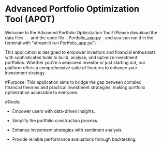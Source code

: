 # Advanced Portfolio Optimization Tool (APOT)
Welcome to the Advanced Portfolio Optimization Tool!
(Please download the data files - - and the code file - Portfolio_app.py - and you can run it in the terminal with "streamlit run Portfolio_app.py")

This application is designed to empower investors and financial enthusiasts with sophisticated tools to build, analyze, and optimize investment portfolios. Whether you're a seasoned investor or just starting out, our platform offers a comprehensive suite of features to enhance your investment strategy.

#Purpose:
This application aims to bridge the gap between complex financial theories and practical investment strategies, making portfolio optimization accessible to everyone.

#Goals:
 - Empower users with data-driven insights.

 - Simplify the portfolio construction process.

 - Enhance investment strategies with sentiment analysis.

 - Provide reliable performance evaluations through backtesting.

